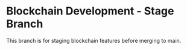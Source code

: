 # Blockchain Development - Stage Branch
This branch is for staging blockchain features before merging to main.
